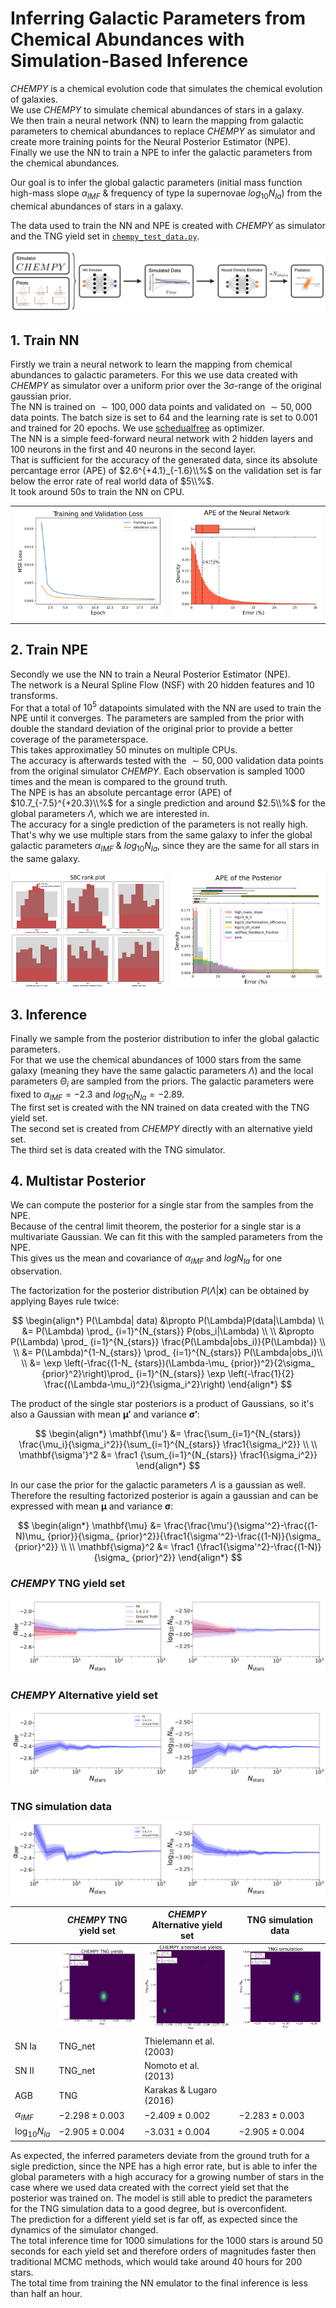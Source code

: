 # Inferring Galactic Parameters from Chemical Abundances with Simulation-Based Inference
$CHEMPY$ is a chemical evolution code that simulates the chemical evolution of galaxies. <br>
We use $CHEMPY$ to simulate chemical abundances of stars in a galaxy. <br>
We then train a neural network (NN) to learn the mapping from galactic parameters to chemical abundances to replace $CHEMPY$ as simulator and create more training points for the Neural Posterior Estimator (NPE). <br>
Finally we use the NN to train a NPE to infer the galactic parameters from the chemical abundances.

Our goal is to infer the global galactic parameters (initial mass function high-mass slope $\alpha_{IMF}$ & frequency of type Ia supernovae $log_{10}N_{Ia}$) from the chemical abundances of stars in a galaxy. <br>

The data used to train the NN and NPE is created with $CHEMPY$ as simulator and the TNG yield set in [``` chempy_test_data.py ```](chempy_test_data.py). <br>

<p align="center">
  <img src="plots/sbi_overview.png" />
</p>

## 1. Train NN
Firstly we train a neural network to learn the mapping from chemical abundances to galactic parameters. For this we use data created with $CHEMPY$ as simulator over a uniform prior over the $3\sigma$-range of the original gaussian prior. <br>
The NN is trained on $\sim 100,000$ data points and validated on $\sim 50,000$ data points. The batch size is set to $64$ and the learning rate is set to $0.001$ and trained for $20$ epochs. We use [schedualfree](https://arxiv.org/abs/2405.15682) as optimizer. <br>
The NN is a simple feed-forward neural network with $2$ hidden layers and $100$ neurons in the first and $40$ neurons in the second layer. <br>
That is sufficient for the accuracy of the generated data, since its absolute percantage error (APE) of $2.6^{+4.1}_{-1.6}\\%$ on the validation set is far below the error rate of real world data of $5\\%$. <br>
It took around $50s$ to train the NN on CPU. <br>

|||
:-------------------------:|:-------------------------:
![](plots/loss_NN_simulator.png)  |  ![](plots/ape_NN.png)


## 2. Train NPE
Secondly we use the NN to train a Neural Posterior Estimator (NPE). <br>
The network is a Neural Spline Flow (NSF) with $20$ hidden features and $10$ transforms. <br>
For that a total of $10^5$ datapoints simulated with the NN are used to train the NPE until it converges.
The parameters are sampled from the prior with double the standard deviation of the original prior to provide a better coverage of the parameterspace. <br>
This takes approximatley $50$ minutes on multiple CPUs. <br>
The accuracy is afterwards tested with the $\sim 50,000$ validation data points from the original simulator $CHEMPY$. Each observation is sampled $1000$ times and the mean is compared to the ground truth. <br>
The NPE is has an absolute percantage error (APE) of $10.7_{-7.5}^{+20.3}\\%$ for a single prediction and around $2.5\\%$ for the global parameters $\Lambda$, which we are interested in.<br>
The accuracy for a single prediction of the parameters is not really high. That's why we use multiple stars from the same galaxy to infer the global galactic parameters $\alpha_{IMF}$ & $log_{10}N_{Ia}$, since they are the same for all stars in the same galaxy. <br>

<div style="display: flex; justify-content: space-between;">
  <img src="plots/sbc_rank_plot_NPE_C.png" style="width: 49%;"/>
  <img src="plots/ape_posterior_NPE_C.png" style="width: 49%;"/>
</div>


## 3. Inference

Finally we sample from the posterior distribution to infer the global galactic parameters. <br>
For that we use the chemical abundances of $1000$ stars from the same galaxy (meaning they have the same galactic parameters $\Lambda$) and the local parameters $\Theta_i$ are sampled from the priors.
The galactic parameters were fixed to  $\alpha_{IMF} = -2.3$ and $log_{10}N_{Ia} = -2.89$. <br>
The first set is created with the NN trained on data created with the TNG yield set. <br>
The second set is created from $CHEMPY$ directly with an alternative yield set. <br>
The third set is data created with the TNG simulator. <br>

## 4. Multistar Posterior
We can compute the posterior for a single star from the samples from the NPE. <br>
Because of the central limit theorem, the posterior for a single star is a multivariate Gaussian. We can fit this with the sampled parameters from the NPE. <br>
This gives us the mean and covariance of $\alpha_{IMF}$ and $log{N_{Ia}}$ for one observation. <br>

The factorization for the posterior distribution  $P(\Lambda|\mathbf{x})$ can be obtained by applying Bayes rule twice:

$$ 
\begin{align*}
P(\Lambda| data) &\propto P(\Lambda)P(data|\Lambda) \\
&= P(\Lambda) \prod_ {i=1}^{N_{stars}} P(obs_i|\Lambda) \\ \\
&\propto P(\Lambda) \prod_ {i=1}^{N_{stars}} \frac{P(\Lambda|obs_i)}{P(\Lambda)} \\ \\
&= P(\Lambda)^{1-N_{stars}} \prod_ {i=1}^{N_{stars}} P(\Lambda|obs_i)\\ \\
&= \exp \left(-\frac{(1-N_ {stars})(\Lambda-\mu_ {prior})^2}{2\sigma_ {prior}^2}\right)\prod_ {i=1}^{N_{stars}} \exp \left(-\frac{1}{2} \frac{(\Lambda-\mu_i)^2}{\sigma_i^2}\right)
\end{align*} 
$$

The product of the single star posteriors is a product of Gaussians, so it's also a Gaussian with mean $\mathbf{\mu'}$ and variance $\mathbf{\sigma'}$:

$$
\begin{align*}
\mathbf{\mu'} &= \frac{\sum_{i=1}^{N_{stars}} \frac{\mu_i}{\sigma_i^2}}{\sum_{i=1}^{N_{stars}} \frac1{\sigma_i^2}} \\ \\
\mathbf{\sigma'}^2 &= \frac1 {\sum_{i=1}^{N_{stars}} \frac1{\sigma_i^2}}
\end{align*}
$$

In our case the prior for the galactic parameters $\Lambda$ is a gaussian as well. Therefore the resulting factorized posterior is again a gaussian and can be expressed with mean $\mathbf{\mu}$ and variance $\mathbf{\sigma}$:

$$
\begin{align*}
\mathbf{\mu} &= \frac{\frac{\mu'}{\sigma'^2}-\frac{(1-N)\mu_ {prior}}{\sigma_ {prior}^2}}{\frac1{\sigma'^2}-\frac{(1-N)}{\sigma_ {prior}^2}} \\ \\
\mathbf{\sigma}^2 &= \frac1 {\frac1{\sigma'^2}-\frac{(1-N)}{\sigma_ {prior}^2}}
\end{align*}
$$

### $CHEMPY$ TNG yield set
<p align="center">
  <img src="plots/CHEMPY TNG yields N_star comp.png" />
</p>

### $CHEMPY$ Alternative yield set
<p align="center">
  <img src="plots/CHEMPY alternative yields N_star.png" />
</p>

### TNG simulation data
<p align="center">
  <img src="plots/TNG simulation N_star.png" />
</p>

| | $CHEMPY$ TNG yield set | $CHEMPY$ Alternative yield set | TNG simulation data |
---|---|---|---
||![](plots/CHEMPY%20TNG%20yields.png)  |  ![](plots/CHEMPY%20alternative%20yields.png) | ![](plots/TNG%20simulation.png)
| SN Ia | TNG_net | Thielemann et al. (2003) |
| SN II | TNG_net | Nomoto et al. (2013) |
| AGB | TNG | Karakas & Lugaro (2016) |
| $\alpha_{IMF}$ | $-2.298 \pm 0.003$ | $-2.409 \pm 0.002$ | $-2.283 \pm 0.003$ |
|$\log_{10}N_{Ia}$| $-2.905 \pm 0.004$ | $-3.031 \pm 0.004$ | $-2.905 \pm 0.004$ |

As expected, the inferred parameters deviate from the ground truth for a sigle prediction, since the NPE has a high error rate, 
but is able to infer the global parameters with a high accuracy for a growing number of stars in the case where we used data created with the correct yield set
that the posterior was trained on. 
The model is still able to predict the parameters for the TNG simulation data to a good degree, but is overconfident. <br>
The prediction for a different yield set is far off, as expected since the dynamics of the simulator changed. <br>
The total inference time for $1000$ simulations for the $1000$ stars is around $50$ seconds for each yield set and therefore orders of magnitudes faster then traditional MCMC methods, which would take around $40$ hours for $200$ stars. <br>
The total time from training the NN emulator to the final inference is less than half an hour. <br>

